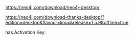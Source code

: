 https://neo4j.com/download/neo4j-desktop/

https://neo4j.com/download-thanks-desktop/?edition=desktop&flavour=linux&release=1.5.9&offline=true

has Activation Key:

